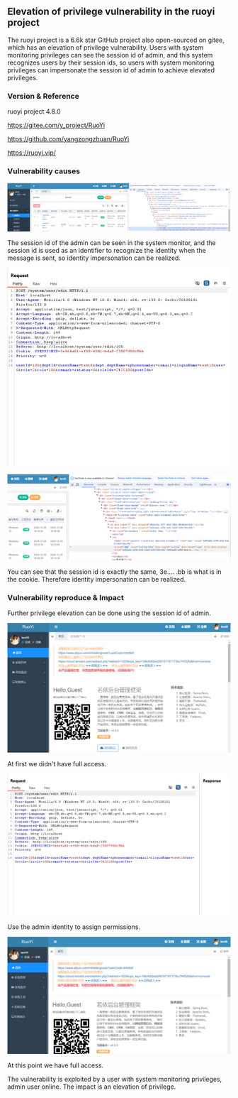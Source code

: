 ## Elevation of privilege vulnerability in the ruoyi project

The ruoyi project is a 6.6k star GitHub project also open-sourced on gitee, which has an elevation of privilege vulnerability. Users with system monitoring privileges can see the session id of admin, and this system recognizes users by their session ids, so users with system monitoring privileges can impersonate the session id of admin to achieve elevated privileges.

### Version & Reference

ruoyi project 4.8.0

https://gitee.com/y_project/RuoYi

https://github.com/yangzongzhuan/RuoYi

https://ruoyi.vip/

### Vulnerability causes

![1735209701386](./img/1735209701386.png)

The session id of the admin can be seen in the system monitor, and the session id is used as an identifier to recognize the identity when the message is sent, so identity impersonation can be realized.

![1735209753565](./img/1735209753565.png)

![1735209863312](./img/1735209863312.png)

You can see that the session id is exactly the same, 3e.... .bb is what is in the cookie. Therefore identity impersonation can be realized.

### Vulnerability reproduce & Impact

Further privilege elevation can be done using the session id of admin.

![1735210019153](./img/1735210019153.png)

At first we didn't have full access.

![1735210041427](./img/1735210041427.png)

Use the admin identity to assign permissions.

![1735210073030](./img/1735210073030.png)

At this point we have full access.

The vulnerability is exploited by a user with system monitoring privileges, admin user online. The impact is an elevation of privilege.